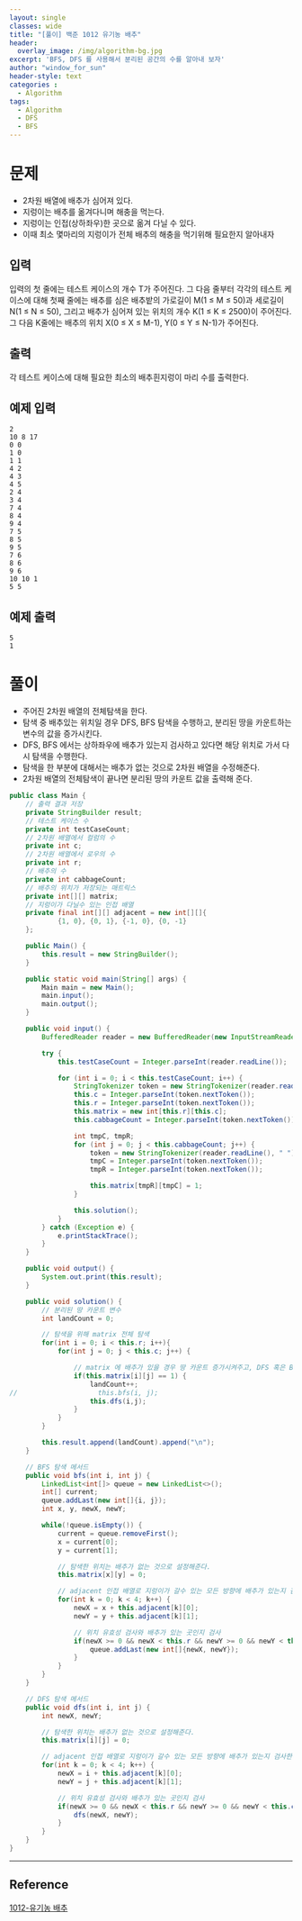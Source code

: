 ```yaml
--- 
layout: single
classes: wide
title: "[풀이] 백준 1012 유기농 배추"
header:
  overlay_image: /img/algorithm-bg.jpg
excerpt: 'BFS, DFS 를 사용해서 분리된 공간의 수를 알아내 보자'
author: "window_for_sun"
header-style: text
categories :
  - Algorithm
tags:
  - Algorithm
  - DFS
  - BFS
---  
```


# 문제
- 2차원 배열에 배추가 심어져 있다.
- 지렁이는 배추를 옮겨다니며 해충을 먹는다.
- 지렁이는 인접(상하좌우)한 곳으로 옮겨 다닐 수 있다.
- 이때 최소 몇마리의 지렁이가 전체 배추의 해충을 먹기위해 필요한지 알아내자

## 입력
입력의 첫 줄에는 테스트 케이스의 개수 T가 주어진다. 
그 다음 줄부터 각각의 테스트 케이스에 대해 첫째 줄에는 배추를 심은 배추밭의 가로길이 M(1 ≤ M ≤ 50)과 세로길이 N(1 ≤ N ≤ 50), 
그리고 배추가 심어져 있는 위치의 개수 K(1 ≤ K ≤ 2500)이 주어진다. 
그 다음 K줄에는 배추의 위치 X(0 ≤ X ≤ M-1), Y(0 ≤ Y ≤ N-1)가 주어진다.

## 출력
각 테스트 케이스에 대해 필요한 최소의 배추흰지렁이 마리 수를 출력한다.

## 예제 입력

```
2
10 8 17
0 0
1 0
1 1
4 2
4 3
4 5
2 4
3 4
7 4
8 4
9 4
7 5
8 5
9 5
7 6
8 6
9 6
10 10 1
5 5
```  

## 예제 출력

```
5
1
```  

# 풀이
- 주어진 2차원 배열의 전체탐색을 한다.
- 탐색 중 배추있는 위치일 경우 DFS, BFS 탐색을 수행하고, 분리된 땅을 카운트하는 변수의 값을 증가시킨다.
- DFS, BFS 에서는 상하좌우에 배추가 있는지 검사하고 있다면 해당 위치로 가서 다시 탐색을 수행한다.
- 탐색을 한 부분에 대해서는 배추가 없는 것으로 2차원 배열을 수정해준다.
- 2차원 배열의 전체탐색이 끝나면 분리된 땅의 카운트 값을 출력해 준다.

```java
public class Main {
    // 출력 결과 저장
    private StringBuilder result;
    // 테스트 케이스 수
    private int testCaseCount;
    // 2차원 배열에서 컬럼의 수
    private int c;
    // 2차원 배열에서 로우의 수
    private int r;
    // 배추의 수
    private int cabbageCount;
    // 배추의 위치가 저장되는 매트릭스
    private int[][] matrix;
    // 지렁이가 다닐수 있는 인접 배열
    private final int[][] adjacent = new int[][]{
            {1, 0}, {0, 1}, {-1, 0}, {0, -1}
    };

    public Main() {
        this.result = new StringBuilder();
    }

    public static void main(String[] args) {
        Main main = new Main();
        main.input();
        main.output();
    }

    public void input() {
        BufferedReader reader = new BufferedReader(new InputStreamReader(System.in));

        try {
            this.testCaseCount = Integer.parseInt(reader.readLine());

            for (int i = 0; i < this.testCaseCount; i++) {
                StringTokenizer token = new StringTokenizer(reader.readLine(), " ");
                this.c = Integer.parseInt(token.nextToken());
                this.r = Integer.parseInt(token.nextToken());
                this.matrix = new int[this.r][this.c];
                this.cabbageCount = Integer.parseInt(token.nextToken());

                int tmpC, tmpR;
                for (int j = 0; j < this.cabbageCount; j++) {
                    token = new StringTokenizer(reader.readLine(), " ");
                    tmpC = Integer.parseInt(token.nextToken());
                    tmpR = Integer.parseInt(token.nextToken());

                    this.matrix[tmpR][tmpC] = 1;
                }

                this.solution();
            }
        } catch (Exception e) {
            e.printStackTrace();
        }
    }

    public void output() {
        System.out.print(this.result);
    }

    public void solution() {
        // 분리된 땅 카운트 변수
        int landCount = 0;

        // 탐색을 위해 matrix 전체 탐색
        for(int i = 0; i < this.r; i++){
            for(int j = 0; j < this.c; j++) {

                // matrix 에 배추가 있을 경우 땅 카운트 증가시켜주고, DFS 혹은 BFS 호출
                if(this.matrix[i][j] == 1) {
                    landCount++;
//                    this.bfs(i, j);
                    this.dfs(i,j);
                }
            }
        }

        this.result.append(landCount).append("\n");
    }

    // BFS 탐색 메서드
    public void bfs(int i, int j) {
        LinkedList<int[]> queue = new LinkedList<>();
        int[] current;
        queue.addLast(new int[]{i, j});
        int x, y, newX, newY;

        while(!queue.isEmpty()) {
            current = queue.removeFirst();
            x = current[0];
            y = current[1];

            // 탐색한 위치는 배추가 없는 것으로 설정해준다.
            this.matrix[x][y] = 0;

            // adjacent 인접 배열로 지렁이가 갈수 있는 모든 방향에 배추가 있는지 검사한다.
            for(int k = 0; k < 4; k++) {
                newX = x + this.adjacent[k][0];
                newY = y + this.adjacent[k][1];

                // 위치 유효성 검사와 배추가 있는 곳인지 검사
                if(newX >= 0 && newX < this.r && newY >= 0 && newY < this.c && this.matrix[newX][newY] == 1) {
                    queue.addLast(new int[]{newX, newY});
                }
            }
        }
    }

    // DFS 탐색 메서드
    public void dfs(int i, int j) {
        int newX, newY;

        // 탐색한 위치는 배추가 없는 것으로 설정해준다.
        this.matrix[i][j] = 0;

        // adjacent 인접 배열로 지렁이가 갈수 있는 모든 방향에 배추가 있는지 검사한다.
        for(int k = 0; k < 4; k++) {
            newX = i + this.adjacent[k][0];
            newY = j + this.adjacent[k][1];

            // 위치 유효성 검사와 배추가 있는 곳인지 검사
            if(newX >= 0 && newX < this.r && newY >= 0 && newY < this.c && this.matrix[newX][newY] == 1) {
                dfs(newX, newY);
            }
        }
    }
}
```  


---
## Reference
[1012-유기농 배추](https://www.acmicpc.net/problem/1012)  
